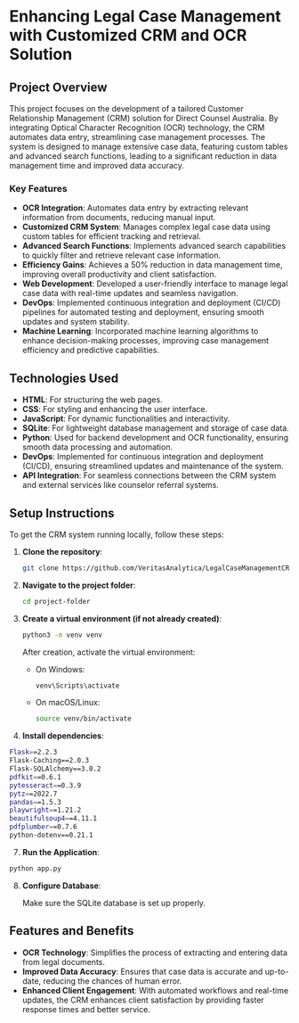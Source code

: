 # Enhancing Legal Case Management with Customized CRM and OCR Solution

## Project Overview

This project focuses on the development of a tailored Customer Relationship Management (CRM) solution for Direct Counsel Australia. By integrating Optical Character Recognition (OCR) technology, the CRM automates data entry, streamlining case management processes. The system is designed to manage extensive case data, featuring custom tables and advanced search functions, leading to a significant reduction in data management time and improved data accuracy.

### **Key Features**
- **OCR Integration**: Automates data entry by extracting relevant information from documents, reducing manual input.
- **Customized CRM System**: Manages complex legal case data using custom tables for efficient tracking and retrieval.
- **Advanced Search Functions**: Implements advanced search capabilities to quickly filter and retrieve relevant case information.
- **Efficiency Gains**: Achieves a 50% reduction in data management time, improving overall productivity and client satisfaction.
- **Web Development**: Developed a user-friendly interface to manage legal case data with real-time updates and seamless navigation.
- **DevOps**: Implemented continuous integration and deployment (CI/CD) pipelines for automated testing and deployment, ensuring smooth updates and system stability.
- **Machine Learning**: Incorporated machine learning algorithms to enhance decision-making processes, improving case management efficiency and predictive capabilities.

## Technologies Used
- **HTML**: For structuring the web pages.
- **CSS**: For styling and enhancing the user interface.
- **JavaScript**: For dynamic functionalities and interactivity.
- **SQLite**: For lightweight database management and storage of case data.
- **Python**: Used for backend development and OCR functionality, ensuring smooth data processing and automation.
- **DevOps**: Implemented for continuous integration and deployment (CI/CD), ensuring streamlined updates and maintenance of the system.
- **API Integration**: For seamless connections between the CRM system and external services like counselor referral systems.

## Setup Instructions

To get the CRM system running locally, follow these steps:

1. **Clone the repository**:
   ```bash
   git clone https://github.com/VeritasAnalytica/LegalCaseManagementCRM.git
   ```
2. **Navigate to the project folder**:
   ```bash
   cd project-folder
   ```
4. **Create a virtual environment (if not already created)**:
   ```bash
   python3 -m venv venv
   ```
   After creation, activate the virtual environment:
  
     - On Windows:
        ```bash
        venv\Scripts\activate
        ```
     - On macOS/Linux:
       ```bash
       source venv/bin/activate
       ```
6. **Install dependencies**:
```bash
Flask==2.2.3
Flask-Caching==2.0.3
Flask-SQLAlchemy==3.0.2
pdfkit==0.6.1
pytesseract==0.3.9
pytz==2022.7
pandas==1.5.3
playwright==1.21.2
beautifulsoup4==4.11.1
pdfplumber==0.7.6
python-dotenv==0.21.1
```
7. **Run the Application**:
  ```bash
  python app.py
  ```
8. **Configure Database**:
   
   Make sure the SQLite database is set up properly.

## Features and Benefits

- **OCR Technology**: Simplifies the process of extracting and entering data from legal documents.
- **Improved Data Accuracy**: Ensures that case data is accurate and up-to-date, reducing the chances of human error.
- **Enhanced Client Engagement**: With automated workflows and real-time updates, the CRM enhances client satisfaction by providing faster response times and better service.
